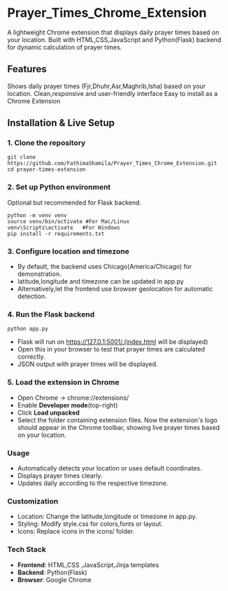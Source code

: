 # Prayer_Times_Chrome_Extension
A lightweight Chrome extension that displays daily prayer times based on your location.
Built with HTML,CSS,JavaScript and Python(Flask) backend for dynamic calculation of prayer times.

## Features
Shows daily prayer times (Fjr,Dhuhr,Asr,Maghrib,Isha) based on your location.
Clean,responsive and user-friendly interface
Easy to install as a Chrome Extension

## Installation & Live Setup

### 1. Clone the repository

  ```
git clone https://github.com/FathimaShamila/Prayer_Times_Chrome_Extension.git
cd prayer-times-extension
```

### 2. Set up Python environment

Optional but recommended for Flask backend.

```
python -m venv venv
source venv/bin/activate #For Mac/Linux
venv\Scripts\activate   #For Windows
pip install -r requirements.txt
```

### 3. Configure location and timezone
- By default, the backend uses Chicago(America/Chicago) for demonstration.
- latitude,longitude and timezone can be updated in app.py
- Alternatively,let the frontend use browser geolocation for automatic detection.


### 4. Run the Flask backend

```
python app.py
```
- Flask will run on https://127.0.1:5001/.(index.html will be displayed)
- Open this in your browser to test that prayer times are calculated correctly.
- JSON output with prayer times will be displayed.

### 5. Load the extension in Chrome

-  Open Chrome -> chrome://extensions/
- Enable **Developer mode**(top-right)
- Click **Load unpacked**
- Select the folder containing extension files.
   Now the extension's logo should appear in the Chrome toolbar, showing live prayer times based on your location.


### Usage

- Automatically detects your location or uses default coordinates.
- Displays prayer times clearly.
- Updates daily according to the respective timezone.


### Customization

- Location: Change the latitude,longitude or timezone in app.py.
- Styling: Modify style.css for colors,fonts or layout.
- Icons: Replace icons in the icons/ folder.

### Tech Stack
- **Frontend**: HTML,CSS ,JavaScript,Jinja templates
- **Backend**: Python(Flask)
- **Browser**: Google Chrome 



